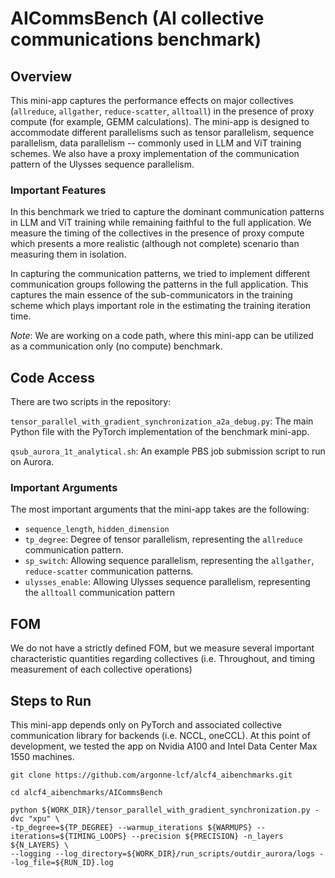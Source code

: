 
# AICommsBench (AI collective communications benchmark)

## Overview 

This mini-app captures the performance effects on major collectives (`allreduce`,
`allgather`, `reduce-scatter`, `alltoall`) in the presence of proxy compute (for example, 
GEMM calculations). The mini-app is designed to accommodate different 
parallelisms such as tensor parallelism, sequence parallelism, data parallelism 
-- commonly used in LLM and ViT training schemes. We also have a proxy
implementation of the communication pattern of the Ulysses sequence 
parallelism.

### Important Features
In this benchmark we tried to capture the dominant communication patterns in LLM
and ViT training while remaining faithful to the full application. We measure 
the timing of the collectives in the presence of proxy compute which presents a
more realistic (although not complete) scenario than measuring them in isolation.

In capturing the communication patterns, we tried to implement different 
communication groups following the patterns in the full application. This 
captures the main essence of the sub-communicators in the training scheme which
plays important role in the estimating the training iteration time.

_Note_: We are working on a code path, where this mini-app can be utilized as a
communication only (no compute) benchmark.

## Code Access

There are two scripts in the repository:

`tensor_parallel_with_gradient_synchronization_a2a_debug.py`: The main Python file with 
the PyTorch implementation of the benchmark mini-app.

`qsub_aurora_1t_analytical.sh`: An example PBS job submission
script to run on Aurora.

### Important Arguments
The most important arguments that the mini-app takes are the following:

- `sequence_length`, `hidden_dimension`
- `tp_degree`: Degree of tensor parallelism, representing the `allreduce` communication pattern.
- `sp_switch`: Allowing sequence parallelism, representing the `allgather`, `reduce-scatter` communication patterns.
- `ulysses_enable`: Allowing Ulysses sequence parallelism, representing the `alltoall` communication pattern

## FOM

We do not have a strictly defined FOM, but we measure several important 
characteristic quantities regarding collectives (i.e. Throughout, and timing 
measurement of each collective operations)

## Steps to Run

This mini-app depends only on PyTorch and associated collective communication 
library for backends (i.e. NCCL, oneCCL). At this point of development, we 
tested the app on Nvidia A100 and Intel Data Center Max 1550 machines.

```
git clone https://github.com/argonne-lcf/alcf4_aibenchmarks.git

cd alcf4_aibenchmarks/AICommsBench

python ${WORK_DIR}/tensor_parallel_with_gradient_synchronization.py -dvc "xpu" \
-tp_degree=${TP_DEGREE} --warmup_iterations ${WARMUPS} --iterations=${TIMING_LOOPS} --precision ${PRECISION} -n_layers ${N_LAYERS} \
--logging --log_directory=${WORK_DIR}/run_scripts/outdir_aurora/logs --log_file=${RUN_ID}.log
```


